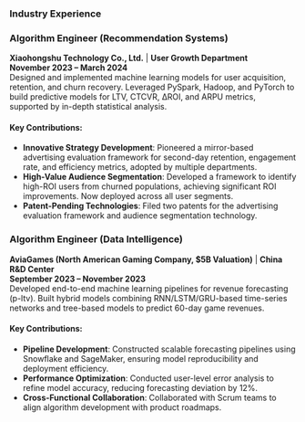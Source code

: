 ### **Industry Experience**  
### **Algorithm Engineer (Recommendation Systems)**  
**Xiaohongshu Technology Co., Ltd.** | **User Growth Department**  
**November 2023 – March 2024**  
Designed and implemented machine learning models for user acquisition, retention, and churn recovery. Leveraged PySpark, Hadoop, and PyTorch to build predictive models for LTV, CTCVR, ΔROI, and ARPU metrics, supported by in-depth statistical analysis.  

#### **Key Contributions**:  
- **Innovative Strategy Development**: Pioneered a mirror-based advertising evaluation framework for second-day retention, engagement rate, and efficiency metrics, adopted by multiple departments.  
- **High-Value Audience Segmentation**: Developed a framework to identify high-ROI users from churned populations, achieving significant ROI improvements. Now deployed across all user segments.  
- **Patent-Pending Technologies**: Filed two patents for the advertising evaluation framework and audience segmentation technology.  


### **Algorithm Engineer (Data Intelligence)**  
**AviaGames (North American Gaming Company, $5B Valuation)** | **China R&D Center**  
**September 2023 – November 2023**  
Developed end-to-end machine learning pipelines for revenue forecasting (p-ltv). Built hybrid models combining RNN/LSTM/GRU-based time-series networks and tree-based models to predict 60-day game revenues.  

#### **Key Contributions**:  
- **Pipeline Development**: Constructed scalable forecasting pipelines using Snowflake and SageMaker, ensuring model reproducibility and deployment efficiency.  
- **Performance Optimization**: Conducted user-level error analysis to refine model accuracy, reducing forecasting deviation by 12%.  
- **Cross-Functional Collaboration**: Collaborated with Scrum teams to align algorithm development with product roadmaps.  
